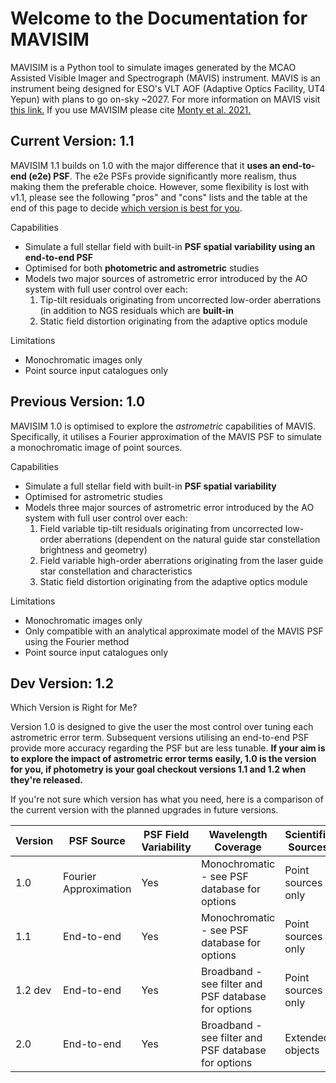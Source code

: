 # Welcome to the Documentation for MAVISIM

MAVISIM is a Python tool to simulate images generated by the MCAO Assisted Visible Imager and Spectrograph (MAVIS) instrument. MAVIS is an instrument being designed for ESO's VLT AOF (Adaptive Optics Facility, UT4 Yepun) with plans to go on-sky ~2027. For more information on MAVIS visit <a href="https://mavis-ao.org/mavis/" target="_blank"> this link.</a> If you use MAVISIM please cite <a href="https://ui.adsabs.harvard.edu/abs/2021MNRAS.507.2192M/abstract" target="_blank"> Monty et al. 2021.</a> 

## Current Version: 1.1
MAVISIM 1.1 builds on 1.0 with the major difference that it **uses an end-to-end (e2e) PSF**. The e2e PSFs provide significantly more realism, thus making them the preferable choice. However, some flexibility is lost with v1.1, please see the following "pros" and "cons" lists and the table at the end of this page to decide <a href="#version_table">which version is best for you</a>.

<div class="admonition tip">
<p class="admonition-title">Capabilities</p>
<p>
<ul>
	<li>Simulate a full stellar field with built-in <b>PSF spatial variability using an end-to-end PSF</b> </li>
	<li>Optimised for both <b>photometric and astrometric</b> studies </li>
	<li>Models two major sources of astrometric error introduced by the AO system with full user control over each:
		<ol>
			<li>Tip-tilt residuals originating from uncorrected low-order aberrations (in addition to NGS residuals which are <b>built-in</b>  </li>
			<li>Static field distortion originating from the adaptive optics module </li>
		</ol>
	</li>
</ul>
</p>
</div>

<div class="admonition danger">
<p class="admonition-title">Limitations</p>
<p>
<ul>
	<li> Monochromatic images only
    <li> Point source input catalogues only
</ul>
</p>
</div>

## Previous Version: 1.0
MAVISIM 1.0 is optimised to explore the *astrometric* capabilities of MAVIS. Specifically, it utilises a Fourier approximation of the MAVIS PSF to simulate a monochromatic image of point sources. 

<div class="admonition tip">
<p class="admonition-title">Capabilities</p>
<p>
<ul>
	<li>Simulate a full stellar field with built-in <b>PSF spatial variability</b> </li>
	<li>Optimised for astrometric studies </li>
	<li>Models three major sources of astrometric error introduced by the AO system with full user control over each:
		<ol>
			<li>Field variable tip-tilt residuals originating from uncorrected low-order aberrations (dependent on the natural guide star constellation brightness and geometry) </li>
			<li>Field variable high-order aberrations originating from the laser guide star constellation and characteristics </li>
			<li>Static field distortion originating from the adaptive optics module </li>
		</ol>
	</li>
</ul>
</p>
</div>

<div class="admonition danger">
<p class="admonition-title">Limitations</p>
<p>
<ul>
	<li> Monochromatic images only
    <li> Only compatible with an analytical approximate model of the MAVIS PSF using the Fourier method
    <li> Point source input catalogues only
</ul>
</p>
</div>

## Dev Version: 1.2
<div class="admonition note">
<p class="admonition-title">Which Version is Right for Me?</p>
Version 1.0 is designed to give the user the most control over tuning each astrometric error term. Subsequent versions utilising an end-to-end PSF provide more accuracy regarding the PSF but are less tunable. <b>If your aim is to explore the impact of astrometric error terms easily, 1.0 is the version for you, if photometry is your goal checkout versions 1.1 and 1.2 when they're released. </b>
</p>
</div>

If you're not sure <a id="version_table">which version</a> has what you need, here is a comparison of the current version with the planned upgrades in future versions. 

| Version      | PSF Source |  PSF Field Variability | Wavelength Coverage | Scientific Sources | User Control |
| -----------  | ----------- |  ----------- |  ----------- |  ----------- | ----------- |
| 1.0      | Fourier Approximation      |	Yes	| Monochromatic - see PSF database for options | Point sources only | High |
| 1.1      | End-to-end              | Yes | Monochromatic - see PSF database for options | Point sources only | Intermediate |
| 1.2 dev  | End-to-end 			 | Yes | Broadband - see filter and PSF database for options | Point sources only | Intermediate |
| 2.0      | End-to-end 				 | Yes | Broadband - see filter and PSF database for options | Extended objects | T.B.D.

